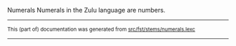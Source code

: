 Numerals
Numerals in the Zulu language are numbers.

* * *

<small>This (part of) documentation was generated from [src/fst/stems/numerals.lexc](https://github.com/giellalt/lang-zul-x-exp/blob/main/src/fst/stems/numerals.lexc)</small>

---

